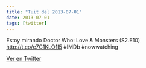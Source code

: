 ```yaml
---
title: "Tuit del 2013-07-01"
date: 2013-07-01
tags: [twitter]
---
```


Estoy mirando Doctor Who: Love &amp; Monsters (S2.E10) http://t.co/e7C1KLO1I5 #IMDb #nowwatching



[Ver en Twitter](https://twitter.com/i/web/status/351732108286369793)
